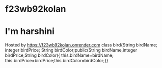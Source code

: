 # f23wb92kolan
# I'm harshini
Hosted by https://f23wb92kolan.onrender.com
class bird{String birdName; integer birdPrice; String birdColor;public(String birdName,integer birdPrice,String birdColor){ this.birdName=birdName; this.birdPrice=birdPrice;this.birdColor=birdColor;}}